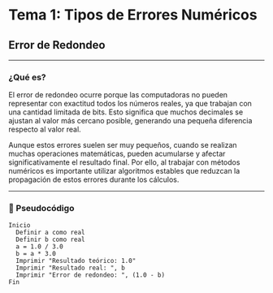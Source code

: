 

#  Tema 1: Tipos de Errores Numéricos

## Error de Redondeo

---

###  ¿Qué es?

El error de redondeo ocurre porque las computadoras no pueden representar con exactitud todos los números reales, ya que trabajan con una cantidad limitada de bits. Esto significa que muchos decimales se ajustan al valor más cercano posible, generando una pequeña diferencia respecto al valor real.

Aunque estos errores suelen ser muy pequeños, cuando se realizan muchas operaciones matemáticas, pueden acumularse y afectar significativamente el resultado final. Por ello, al trabajar con métodos numéricos es importante utilizar algoritmos estables que reduzcan la propagación de estos errores durante los cálculos.


---

### 📝 Pseudocódigo

```text
Inicio
  Definir a como real
  Definir b como real
  a = 1.0 / 3.0
  b = a * 3.0
  Imprimir "Resultado teórico: 1.0"
  Imprimir "Resultado real: ", b
  Imprimir "Error de redondeo: ", (1.0 - b)
Fin
```


